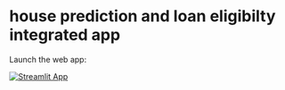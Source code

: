 # house prediction and loan eligibilty integrated app


Launch the web app:

[![Streamlit App](https://static.streamlit.io/badges/streamlit_badge_black_white.svg)](https://houseloan-innh91fehs.streamlit.app)
